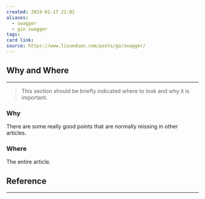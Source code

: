 ```yaml
---
created: 2024-01-17 21:02
aliases:
  - swagger
  - gin swagger
tags: 
card link: 
source: https://www.lixueduan.com/posts/go/swagger/
---
```

## Why and Where
---
> This section should be briefly indicated where to look and why it is important.

### Why

There are some really good points that are normally missing in other articles.

### Where

The entire article.

## Reference
---